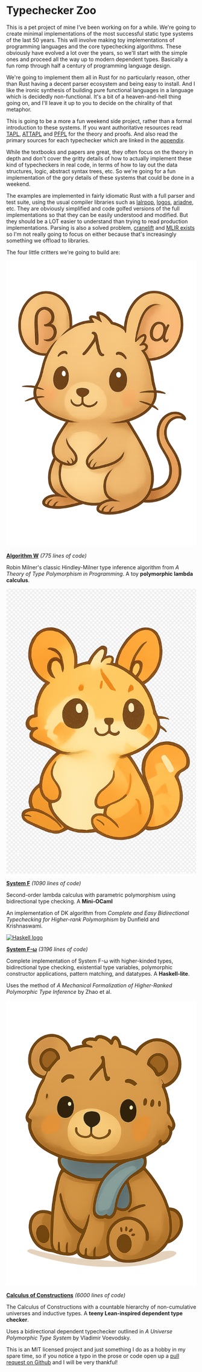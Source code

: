 # Typechecker Zoo

This is a pet project of mine I've been working on for a while. We're going to create minimal implementations of the most successful static type systems of the last 50 years. This will involve making toy implementations of programming languages and the core typechecking algorithms. These obviously have evolved a lot over the years, so we'll start with the simple ones and proceed all the way up to modern dependent types. Basically a fun romp through half a century of programming language design.

We're going to implement them all in Rust for no particularly reason, other than Rust having a decent parser ecosystem and being easy to install. And I like the ironic synthesis of building pure functional languages in a language which is decidedly non-functional. It's a bit of a heaven-and-hell thing going on, and I'll leave it up to you to decide on the chirality of that metaphor.

This is going to be a more a fun weekend side project, rather than a formal introduction to these systems. If you want authoritative resources read [TAPL](https://www.cis.upenn.edu/~bcpierce/tapl/), [ATTAPL](https://www.cis.upenn.edu/~bcpierce/attapl/) and [PFPL](http://profs.sci.univr.it/~merro/files/harper.pdf) for the theory and proofs. And also read the primary sources for each typechecker which are linked in the [appendix](./appendices/bibliography.md).

While the textbooks and papers are great, they often focus on the theory in depth and don't cover the gritty details of how to actually implement these kind of typecheckers in real code, in terms of how to lay out the data structures, logic, abstract syntax trees, etc. So we're going for a fun implementation of the gory details of these systems that could be done in a weekend.

The examples are implemented in fairly idiomatic Rust with a full parser and test suite, using the usual compiler libraries such as [lalrpop](https://lalrpop.github.io/lalrpop/), [logos](https://logos.maciej.codes/), [ariadne](https://github.com/zesterer/ariadne), etc. They are obviously simplified and code golfed versions of the full implementations so that they can be easily understood and modified. But they should be a LOT easier to understand than trying to read production implementations. Parsing is also a solved problem, [cranelift](https://cranelift.dev) and [MLIR exists](https://www.stephendiehl.com/posts/mlir_introduction/) so I'm not really going to focus on either because that's increasingly something we offload to libraries.

The four little critters we're going to build are:

<div class="type-system-section">
<a href="./foundations/lambda-calculus.html">
<img src="lambda.png" alt="Lambda calculus symbol" class="type-system-logo">
</a>

[**Algorithm W**](./algorithm-w/lambda-calculus.html) *(775 lines of code)*

Robin Milner's classic Hindley-Milner type inference algorithm from *A Theory of Type Polymorphism in Programming*. A toy **polymorphic lambda calculus**.
</div>

<div class="type-system-section">
<a href="./implementations/system-f/system-f.html">
<img src="ocaml.png" alt="OCaml logo" class="type-system-logo">
</a>

[**System F**](./system-f/system-f.html) *(1090 lines of code)*

Second-order lambda calculus with parametric polymorphism using bidirectional type checking. A **Mini-OCaml**

An implementation of DK algorithm from *Complete and Easy Bidirectional Typechecking for Higher-rank Polymorphism* by Dunfield and Krishnaswami.
</div>

<div class="type-system-section">
<a href="./implementations/system-f-omega/system-f-omega.html">
<img src="haskell.png" alt="Haskell logo" class="type-system-logo">
</a>

[**System F-ω**](./system-f-omega/system-f-omega.html) *(3196 lines of code)*

Complete implementation of System F-ω with higher-kinded types, bidirectional type checking, existential type variables, polymorphic constructor applications, pattern matching, and datatypes. A **Haskell-lite**.

Uses the method of *A Mechanical Formalization of Higher-Ranked Polymorphic Type Inference* by Zhao et al.
</div>

<div class="type-system-section">
<a href="./implementations/coc/calculus-of-constructions.html">
<img src="lean.png" alt="Lean logo" class="type-system-logo">
</a>

[**Calculus of Constructions**](./coc/calculus-of-constructions.html) *(6000 lines of code)*

The Calculus of Constructions with a countable hierarchy of non-cumulative universes and inductive types. A **teeny Lean-inspired dependent type checker**.

Uses a bidirectional dependent typechecker outlined in *A Universe Polymorphic Type System* by Vladimir Voevodsky.
</div>

This is an MIT licensed project and just something I do as a hobby in my spare time, so if you notice a typo in the prose or code open up a [pull request on Github](https://github.com/sdiehl/typechecker-zoo) and I will be very thankful!
